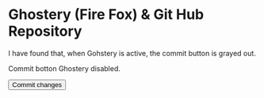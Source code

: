 # Ghostery (Fire Fox) & Git Hub Repository

I have found that, when Gohstery is active, the commit button is grayed out. 

Commit botton Ghostery disabled.

<button type="submit" class="btn btn-primary js-blob-submit flex-auto mx-3 ml-md-3 mr-md-0 ml-lg-0 mb-3 mb-md-0" id="submit-file" data-edit-text="Commit changes" data-pull-text="Propose changes">
    Commit changes
  </button>
